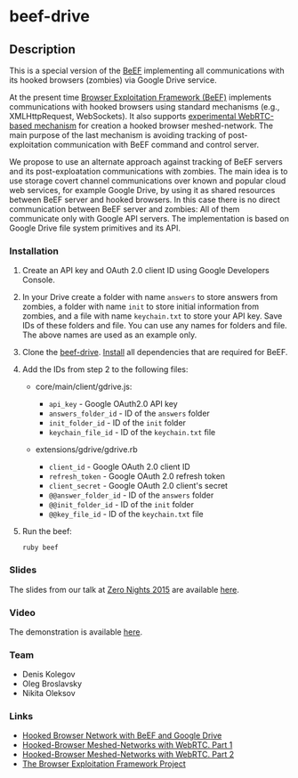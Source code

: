 # beef-drive

## Description
This is a special version of the [BeEF](https://github.com/beefproject/beef) implementing all communications with its hooked browsers (zombies) via Google Drive service.

At the present time [Browser Exploitation Framework (BeEF)](http://beefproject.com/) implements communications with hooked browsers using standard mechanisms (e.g., XMLHttpRequest, WebSockets). It also supports [experimental WebRTC-based mechanism](http://blog.beefproject.com/2015/01/hooked-browser-meshed-networks-with.html#more)
for creation a hooked browser meshed-network. The main purpose of the last mechanism is avoiding tracking of post-exploitation communication with BeEF command and control server.

We propose to use an alternate approach against tracking of BeEF servers and its post-exploatation communications with zombies.
The main idea is to use storage covert channel communications over known and popular cloud web services, for example Google Drive,
by using it as shared resources between BeEF server and hooked browsers. In this case there is no direct communication between BeEF server and zombies: All of them communicate only with Google API servers. The implementation is based on Google Drive
file system primitives and its API.

### Installation
1. Create an API key and OAuth 2.0 client ID using Google Developers Console.

2. In your Drive create a folder with name `answers` to store answers from zombies, a folder with name `init` to store initial information from zombies, and a file with name `keychain.txt` to store your API key. Save IDs of these folders and file. You can use any names for folders and file. The above names are used as an example only.

3. Clone the [beef-drive](https://github.com/tsu-iscd/beef-drive.git). [Install](https://github.com/beefproject/beef/wiki/Installation) all dependencies that are required for BeEF.

4. Add the IDs from step 2 to the following files:
	* core/main/client/gdrive.js:
    	* `api_key` - Google OAuth2.0 API key
    	* `answers_folder_id` - ID of the `answers` folder
    	* `init_folder_id` - ID of the `init` folder
    	* `keychain_file_id` - ID of the `keychain.txt` file
	
	* extensions/gdrive/gdrive.rb
    	* `client_id` - Google OAuth 2.0 client ID
    	* `refresh_token` - Google OAuth 2.0 refresh token
    	* `client_secret` - Google OAuth 2.0 client's secret
    	* `@@answer_folder_id` - ID of the `answers` folder
    	* `@@init_folder_id` - ID of the `init` folder
    	* `@@key_file_id` - ID of the `keychain.txt` file
5. Run the beef:

	```
 	ruby beef
	```


### Slides
The slides from our talk at [Zero Nights 2015](http://2015.zeronights.org/) are available [here](http://www.slideshare.net/dnkolegov/zn27112015).

### Video
The demonstration is available [here](http://www.youtube.com/watch?v=_RfBUEcvynM).

### Team
* Denis Kolegov
* Oleg Broslavsky
* Nikita Oleksov

### Links
* [Hooked Browser Network with BeEF and Google Drive](http://blog.beefproject.com/2016/01/hooked-browser-network-with-beef-and.html)
* [Hooked-Browser Meshed-Networks with WebRTC. Part 1](http://blog.beefproject.com/2015/01/hooked-browser-meshed-networks-with.html)
* [Hooked-Browser Meshed-Networks with WebRTC. Part 2](http://blog.beefproject.com/2015/01/hooked-browser-meshed-networks-with_26.html)
* [The Browser Exploitation Framework Project](https://github.com/beefproject/beef)

